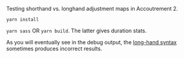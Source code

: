 Testing shorthand vs. longhand adjustment maps in Accoutrement 2.

`yarn install`

`yarn sass` OR `yarn build`. The latter gives duration stats.

As you will eventually see in the debug output, the [long-hand syntax](https://oddbird.net/accoutrement/docs/core-get.html) sometimes produces incorrect results.
